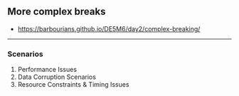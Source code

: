 ## More complex breaks

- https://barbourians.github.io/DE5M6/day2/complex-breaking/

<hr>

### Scenarios

1. Performance Issues
2. Data Corruption Scenarios
3. Resource Constraints & Timing Issues
